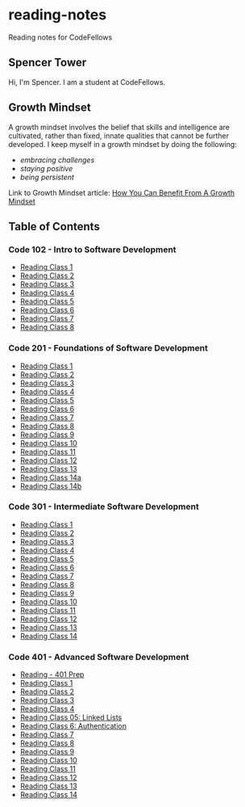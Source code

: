 # reading-notes
Reading notes for CodeFellows

## Spencer Tower
Hi, I'm Spencer. I am a student at CodeFellows.

## Growth Mindset
A growth mindset involves the belief that skills and intelligence are cultivated, rather than fixed, innate qualities that cannot be further developed. 
I keep myself in a growth mindset by doing the following:
- *embracing challenges*
- *staying positive*
- *being persistent*

Link to Growth Mindset article: [How You Can Benefit From A Growth Mindset](https://www.atlassian.com/blog/inside-atlassian/growth-mindset)

## Table of Contents

### Code 102 - Intro to Software Development

- [Reading Class 1](markdown.md)
- [Reading Class 2](coderscomputer.md)
- [Reading Class 3](revisions.md)
- [Reading Class 4](htmlreflection.md)
- [Reading Class 5](css.md)
- [Reading Class 6](jsnotes.md)
- [Reading Class 7](jsprogrammingnotes.md)
- [Reading Class 8](operatorsloops.md)

### Code 201 - Foundations of Software Development

- [Reading Class 1](class-01.md)
- [Reading Class 2](class-02.md)
- [Reading Class 3](class-03.md)
- [Reading Class 4](class-04.md)
- [Reading Class 5](class-05.md)
- [Reading Class 6](class-06.md)
- [Reading Class 7](class-07.md)
- [Reading Class 8](class-08.md)
- [Reading Class 9](class-09.md)
- [Reading Class 10](class-10.md)
- [Reading Class 11](class-11.md)
- [Reading Class 12](class-12.md)
- [Reading Class 13](class-13.md)
- [Reading Class 14a](class-14a.md)
- [Reading Class 14b](class-14b.md)

### Code 301 - Intermediate Software Development

- [Reading Class 1](301-class-01.md)
- [Reading Class 2](301-class-02.md)
- [Reading Class 3](301-class-03.md)
- [Reading Class 4](301-class-04.md)
- [Reading Class 5](301-class-05.md)
- [Reading Class 6](301-class-06.md)
- [Reading Class 7](301-class-07.md)
- [Reading Class 8](301-class-08.md)
- [Reading Class 9](301-class-09.md)
- [Reading Class 10](301-class-10.md)
- [Reading Class 11](301-class-11.md)
- [Reading Class 12](301-class-12.md)
- [Reading Class 13](301-class-13.md)
- [Reading Class 14](301-class-14.md)

### Code 401 - Advanced Software Development

- [Reading - 401 Prep](401-prep.md)
- [Reading Class 1](401-class-01.md)
- [Reading Class 2](401-class-02.md)
- [Reading Class 3](401-class-03.md)
- [Reading Class 4](401-class-04.md)
- [Reading Class 05: Linked Lists](401-linked-lists.md)
- [Reading Class 6: Authentication](401-class-06.md)
- [Reading Class 7](401-class-07.md)
- [Reading Class 8](401-class-08.md)
- [Reading Class 9](401-class-09.md)
- [Reading Class 10](401-class-10.md)
- [Reading Class 11](401-class-11.md)
- [Reading Class 12](401-class-12.md)
- [Reading Class 13](401-class-13.md)
- [Reading Class 14](401-class-14.md)